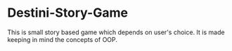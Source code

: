 # Destini-Story-Game
This is small story based game which depends on user's choice.
It is made keeping in mind the concepts of OOP.
